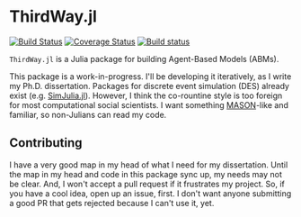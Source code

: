 # ThirdWay.jl

[![Build Status](https://travis-ci.org/jbn/ThirdWay.jl.svg?branch=master)](https://travis-ci.org/jbn/ThirdWay.jl)
[![Coverage Status](https://coveralls.io/repos/jbn/ThirdWay.jl/badge.svg?branch=master&service=github)](https://coveralls.io/github/jbn/ThirdWay.jl?branch=master)
[![Build status](https://ci.appveyor.com/api/projects/status/5fcg64ldkmobiroi/branch/master?svg=true)](https://ci.appveyor.com/project/jbn/thirdway-jl/branch/master)

`ThirdWay.jl` is a Julia package for building Agent-Based Models (ABMs).

This package is a work-in-progress. I'll be developing it iteratively, as I write my Ph.D. dissertation. Packages for discrete event simulation (DES) already exist (e.g. [SimJulia.jl](https://github.com/BenLauwens/SimJulia.jl)). However, I think the co-rountine style is too foreign for most computational social scientists. I want something [MASON](https://cs.gmu.edu/~eclab/projects/mason/)-like and familiar, so non-Julians can read my code.


## Contributing

I have a very good map in my head of what I need for my dissertation. Until the map in my head and code in this package sync up, my needs may not be clear. And, I won't accept a pull request if it frustrates my project. So, if you have a cool idea, open up an issue, first. I don't want anyone submitting a good PR that gets rejected because I can't use it, yet.
